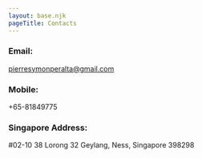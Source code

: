 ```yaml
---
layout: base.njk
pageTitle: Contacts
---
```


### Email:
<a href="mailto:pierresymonperalta@gmail.com" target="_blank">pierresymonperalta@gmail.com</a>
### Mobile:
+65-81849775

### Singapore Address:
#02-10 38 Lorong 32 Geylang, Ness, Singapore 398298
